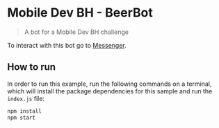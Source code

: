 # Mobile Dev BH - BeerBot 
> A bot for a Mobile Dev BH challenge

To interact with this bot go to [Messenger](https://m.me/586010274927001).

## How to run
In order to run this example, run the following commands on a terminal, which will install the package dependencies for this sample and run the `index.js` file:
```bash
npm install
npm start
```
